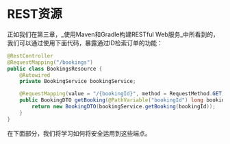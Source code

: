 # REST资源

正如我们在第三章，_使用Maven和Gradle构建RESTful Web服务_中所看到的，我们可以通过使用下面代码，暴露通过ID检索订单的功能：

```java
@RestController 
@RequestMapping("/bookings") 
public class BookingsResource {
    @Autowired  
    private BookingService bookingService;

    @RequestMapping(value = "/{bookingId}", method = RequestMethod.GET)  
    public BookingDTO getBooking(@PathVariable("bookingId") long bookingId) {    
        return new BookingDTO(bookingService.getBooking(bookingId));  
    } 
}
```

在下面部分，我们将学习如何将安全运用到这些端点。